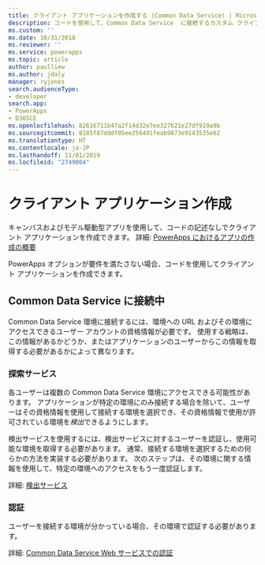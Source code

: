 ```yaml
---
title: クライアント アプリケーションを作成する (Common Data Service) | Microsoft Docs
description: コードを使用して、Common Data Service  に接続するカスタム クライアント アプリケーションを作成するために必要な概念を紹介します。
ms.custom: ''
ms.date: 10/31/2018
ms.reviewer: ''
ms.service: powerapps
ms.topic: article
author: paulliew
ms.author: jdaly
manager: ryjones
search.audienceType:
- developer
search.app:
- PowerApps
- D365CE
ms.openlocfilehash: 82616711b47a2f14d32e7ee327b21e27df919a9b
ms.sourcegitcommit: 8185f87dddf05ee256491feab9873e9143535e02
ms.translationtype: HT
ms.contentlocale: ja-JP
ms.lasthandoff: 11/01/2019
ms.locfileid: "2749004"
---
```

# <a name="create-client-applications"></a>クライアント アプリケーション作成

キャンバスおよびモデル駆動型アプリを使用して、コードの記述なしでクライアント アプリケーションを作成できます。
詳細: [ PowerApps におけるアプリの作成の概要](../../maker/index.md)

PowerApps オプションが要件を満たさない場合、コードを使用してクライアント アプリケーションを作成できます。

## <a name="connecting-to-common-data-service"></a>Common Data Service に接続中

Common Data Service 環境に接続するには、環境への URL およびその環境にアクセスできるユーザー アカウントの資格情報が必要です。 使用する戦略は、この情報があるかどうか、またはアプリケーションのユーザーからこの情報を取得する必要があるかによって異なります。 

### <a name="discovery-service"></a>探索サービス

各ユーザーは複数の Common Data Service 環境にアクセスできる可能性があります。 アプリケーションが特定の環境にのみ接続する場合を除いて、ユーザーはその資格情報を使用して接続する環境を選択でき、その資格情報で使用が許可されている環境を*検出*できるようにします。 

検出サービスを使用するには、検出サービスに対するユーザーを認証し、使用可能な環境を取得する必要があります。 通常、接続する環境を選択するための何らかの方法を実装する必要があります。 次のステップは、その環境に関する情報を使用して、特定の環境へのアクセスをもう一度認証します。

詳細: [検出サービス](discovery-service.md)

### <a name="authentication"></a>認証

ユーザーを接続する環境が分かっている場合、その環境で認証する必要があります。

詳細: [Common Data Service Web サービスでの認証](authentication.md)